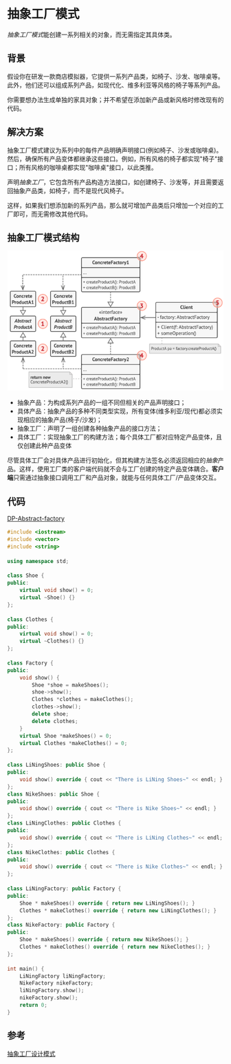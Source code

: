 # 抽象工厂模式

*抽象工厂模式*能创建一系列相关的对象，而无需指定其具体类。

## 背景

假设你在研发一款商店模拟器，它提供一系列产品类，如椅子、沙发、咖啡桌等。此外，他们还可以组成系列产品，如现代化、维多利亚等风格的椅子等系列产品。

你需要想办法生成单独的家具对象；并不希望在添加新产品或新风格时修改现有的代码。

## 解决方案

抽象工厂模式建议为系列中的每件产品明确声明接口(例如椅子、沙发或咖啡桌)。然后，确保所有产品变体都继承这些接口。例如，所有风格的椅子都实现"椅子"接口；所有风格的咖啡桌都实现"咖啡桌"接口，以此类推。

声明*抽象工厂*，它包含所有产品构造方法接口，如创建椅子、沙发等，并且需要返回抽象产品类，如椅子，而不是现代风椅子。

这样，如果我们想添加新的系列产品，那么就可增加产品类后只增加一个对应的工厂即可，而无需修改其他代码。

## 抽象工厂模式结构

![抽象工厂设计模式](../../assets/imgs/DP-Abstract-factory-structure.png)

- 抽象产品：为构成系列产品的一组不同但相关的产品声明接口；
- 具体产品：抽象产品的多种不同类型实现，所有变体(维多利亚/现代)都必须实现相应的抽象产品(椅子/沙发)；
- 抽象工厂：声明了一组创建各种抽象产品的接口方法；
- 具体工厂：实现抽象工厂的构建方法；每个具体工厂都对应特定产品变体，且仅创建此种产品变体

尽管具体工厂会对具体产品进行初始化，但其构建方法签名必须返回相应的*抽象*产品。这样，使用工厂类的客户端代码就不会与工厂创建的特定产品变体耦合。**客户端**只需通过抽象接口调用工厂和产品对象，就能与任何具体工厂/产品变体交互。

## 代码

[DP-Abstract-factory](../../assets/codes/DP-Abstract-factory.cpp)

```c++
#include <iostream>
#include <vector>
#include <string>

using namespace std;

class Shoe {
public:
    virtual void show() = 0;
    virtual ~Shoe() {}
};

class Clothes {
public:
    virtual void show() = 0;
    virtual ~Clothes() {}
};

class Factory {
public:
    void show() {
        Shoe *shoe = makeShoes();
        shoe->show();
        Clothes *clothes = makeClothes();
        clothes->show();
        delete shoe;
        delete clothes;
    }
    virtual Shoe *makeShoes() = 0;
    virtual Clothes *makeClothes() = 0;
};

class LiNingShoes: public Shoe {
public:
    void show() override { cout << "There is LiNing Shoes~" << endl; }
};
class NikeShoes: public Shoe {
public:
    void show() override { cout << "There is Nike Shoes~" << endl; }
};
class LiNingClothes: public Clothes {
public:
    void show() override { cout << "There is LiNing Clothes~" << endl; }
};
class NikeClothes: public Clothes {
public:
    void show() override { cout << "There is Nike Clothes~" << endl; }
};

class LiNingFactory: public Factory {
public:
    Shoe * makeShoes() override { return new LiNingShoes(); }
    Clothes * makeClothes() override { return new LiNingClothes(); }
};
class NikeFactory: public Factory {
public:
    Shoe * makeShoes() override { return new NikeShoes(); }
    Clothes * makeClothes() override { return new NikeClothes(); }
};

int main() {
    LiNingFactory liNingFactory;
    NikeFactory nikeFactory;
    liNingFactory.show();
    nikeFactory.show();
    return 0;
}
```

## 参考

[抽象工厂设计模式](https://refactoringguru.cn/design-patterns/abstract-factory)